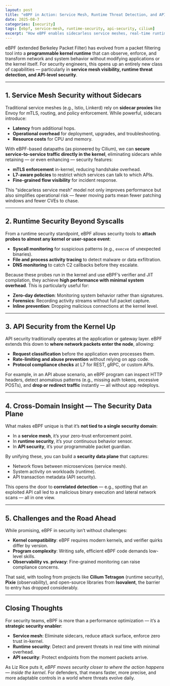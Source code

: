 ```yaml
---
layout: post
title: "eBPF in Action: Service Mesh, Runtime Threat Detection, and API Defense"
date: 2025-08-7
categories: [security]
tags: [ebpf, service-mesh, runtime-security, api-security, cilium]
excerpt: "How eBPF enables sidecarless service meshes, real-time runtime threat detection, and API-level defenses directly in the kernel."
---
```


eBPF (extended Berkeley Packet Filter) has evolved from a packet filtering tool into a **programmable kernel runtime** that can observe, enforce, and transform network and system behavior without modifying applications or the kernel itself. For security engineers, this opens up an entirely new class of capabilities — particularly in **service mesh visibility, runtime threat detection, and API-level security**.

---

## 1. Service Mesh Security without Sidecars

Traditional service meshes (e.g., Istio, Linkerd) rely on **sidecar proxies** like Envoy for mTLS, routing, and policy enforcement. While powerful, sidecars introduce:

- **Latency** from additional hops.
- **Operational overhead** for deployment, upgrades, and troubleshooting.
- **Resource costs** for CPU and memory.

With eBPF-based datapaths (as pioneered by Cilium), we can **secure service-to-service traffic directly in the kernel**, eliminating sidecars while retaining — or even enhancing — security features:

- **mTLS enforcement** in-kernel, reducing handshake overhead.
- **L7-aware policies** to restrict which services can talk to which APIs.
- **Fine-grained flow visibility** for incident response.

This “sidecarless service mesh” model not only improves performance but also simplifies operational risk — fewer moving parts mean fewer patching windows and fewer CVEs to chase.

---

## 2. Runtime Security Beyond Syscalls

From a runtime security standpoint, eBPF allows security tools to **attach probes to almost any kernel or user-space event**:

- **Syscall monitoring** for suspicious patterns (e.g., `execve` of unexpected binaries).
- **File and process activity tracing** to detect malware or data exfiltration.
- **DNS monitoring** to catch C2 callbacks before they escalate.

Because these probes run in the kernel and use eBPF’s verifier and JIT compilation, they achieve **high performance with minimal system overhead**. This is particularly useful for:

- **Zero-day detection**: Monitoring system behavior rather than signatures.
- **Forensics**: Recording activity streams without full packet capture.
- **Inline prevention**: Dropping malicious connections at the kernel level.

---

## 3. API Security from the Kernel Up

API security traditionally operates at the application or gateway layer. eBPF extends this down to **where network packets enter the node**, allowing:

- **Request classification** before the application even processes them.
- **Rate-limiting and abuse prevention** without relying on app code.
- **Protocol compliance checks** at L7 for REST, gRPC, or custom APIs.

For example, in an API abuse scenario, an eBPF program can inspect HTTP headers, detect anomalous patterns (e.g., missing auth tokens, excessive POSTs), and **drop or redirect traffic** instantly — all without app redeploys.

---

## 4. Cross-Domain Insight — The Security Data Plane

What makes eBPF unique is that it’s **not tied to a single security domain**:

- In a **service mesh**, it’s your zero-trust enforcement point.
- In **runtime security**, it’s your continuous behavior sensor.
- In **API security**, it’s your programmable packet guardian.

By unifying these, you can build a **security data plane** that captures:

- Network flows between microservices (service mesh).
- System activity on workloads (runtime).
- API transaction metadata (API security).

This opens the door to **correlated detection** — e.g., spotting that an exploited API call led to a malicious binary execution and lateral network scans — all in one view.

---

## 5. Challenges and the Road Ahead

While promising, eBPF in security isn’t without challenges:

- **Kernel compatibility**: eBPF requires modern kernels, and verifier quirks differ by version.
- **Program complexity**: Writing safe, efficient eBPF code demands low-level skills.
- **Observability vs. privacy**: Fine-grained monitoring can raise compliance concerns.

That said, with tooling from projects like **Cilium Tetragon** (runtime security), **Pixie** (observability), and open-source libraries from **Isovalent**, the barrier to entry has dropped considerably.

---

## Closing Thoughts

For security teams, eBPF is more than a performance optimization — it’s a **strategic security enabler**:

- **Service mesh**: Eliminate sidecars, reduce attack surface, enforce zero trust in-kernel.
- **Runtime security**: Detect and prevent threats in real time with minimal overhead.
- **API security**: Protect endpoints from the moment packets arrive.

As Liz Rice puts it, *eBPF moves security closer to where the action happens — inside the kernel*. For defenders, that means faster, more precise, and more adaptable controls in a world where threats evolve daily.
